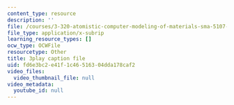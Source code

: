 ```yaml
---
content_type: resource
description: ''
file: /courses/3-320-atomistic-computer-modeling-of-materials-sma-5107-spring-2005/fd6e3bc2e41f1c46516304dda178caf2_3HXG1kxmYVs.srt
file_type: application/x-subrip
learning_resource_types: []
ocw_type: OCWFile
resourcetype: Other
title: 3play caption file
uid: fd6e3bc2-e41f-1c46-5163-04dda178caf2
video_files:
  video_thumbnail_file: null
video_metadata:
  youtube_id: null
---
```

